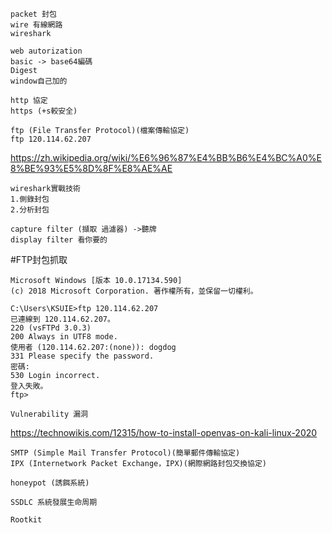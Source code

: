 ```
packet 封包
wire 有線網路
wireshark
```
```
web autorization
basic -> base64編碼
Digest
window自己加的
```
```
http 協定
https (+s較安全)
```
```
ftp (File Transfer Protocol)(檔案傳輸協定)
ftp 120.114.62.207
```
https://zh.wikipedia.org/wiki/%E6%96%87%E4%BB%B6%E4%BC%A0%E8%BE%93%E5%8D%8F%E8%AE%AE
```
wireshark實戰技術
1.側錄封包
2.分析封包
```
```
capture filter (擷取 過濾器) ->聽牌
display filter 看你要的
```
#FTP封包抓取
```
Microsoft Windows [版本 10.0.17134.590]
(c) 2018 Microsoft Corporation. 著作權所有，並保留一切權利。

C:\Users\KSUIE>ftp 120.114.62.207
已連線到 120.114.62.207。
220 (vsFTPd 3.0.3)
200 Always in UTF8 mode.
使用者 (120.114.62.207:(none)): dogdog
331 Please specify the password.
密碼:
530 Login incorrect.
登入失敗。
ftp>
```
```
Vulnerability 漏洞
```

https://technowikis.com/12315/how-to-install-openvas-on-kali-linux-2020

```
SMTP (Simple Mail Transfer Protocol)(簡單郵件傳輸協定)
IPX (Internetwork Packet Exchange，IPX)(網際網路封包交換協定)
```

```
honeypot (誘餌系統)
```
```
SSDLC 系統發展生命周期
```
```
Rootkit
```

